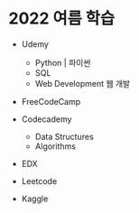 # 2022 여름 학습

* Udemy 
    * Python | 파이썬
    * SQL 
    * Web Development 웹 개발
    
* FreeCodeCamp

* Codecademy
    * Data Structures
    * Algorithms
    
* EDX

* Leetcode

* Kaggle
